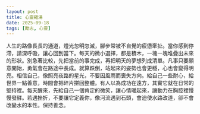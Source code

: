 ```yaml
---
layout: post
title: 心靈雞湯
date: 2025-09-18
tags: [勵志, 心靈]
---
```


人生的路像長長的通道，燈光忽明忽滅，腳步常被不自覺的疲憊牽扯。當你感到停滯，請深呼吸，讓心回到當下。每天的微小選擇，都是積木，一塊一塊堆疊出未來的形狀。別急著比較，先把當前的事完成，再把明天的夢想列成清單。凡事只要願意開始，勇氣會在路途中長成。就算跌倒，站起來的姿勢也會更穩，心也會變得明亮。相信自己，像照亮夜路的星光，不要因風雨而喪失方向。給自己一些耐心，給世界一點善意，時間會把碎片拼回整體。有人以為成功在遠方，其實它就在日常的堅持裡。每天醒來，先給自己一個肯定的微笑，讓心情暖起來，讓動力在胸腔裡慢慢發酵。若遇挫折，不要讓它定義你，像河流遇到石頭，會迫使水路改道，卻不會改變水的本性。保持善念。